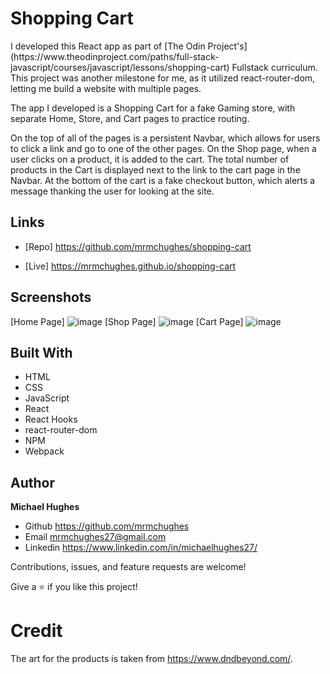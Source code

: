 <h1>Shopping Cart</h1>

<p>I developed this React app as part of [The Odin Project's](https://www.theodinproject.com/paths/full-stack-javascript/courses/javascript/lessons/shopping-cart) Fullstack curriculum. This project was another milestone for me, as it utilized react-router-dom, letting me build a website with multiple pages.</p>

<p>The app I developed is a Shopping Cart for a fake Gaming store, with separate Home, Store, and Cart pages to practice routing. 
  
  On the top of all of the pages is a persistent Navbar, which allows for users to click a link and go to one of the other pages. On the Shop page, when a user clicks on a product, it is added to the cart. The total number of products in the Cart is displayed next to the link to the cart page in the Navbar. At the bottom of the cart is a fake checkout button, which alerts a message thanking the user for looking at the site.
</p>

## Links

- [Repo] https://github.com/mrmchughes/shopping-cart

- [Live] https://mrmchughes.github.io/shopping-cart

## Screenshots

[Home Page] ![image](https://user-images.githubusercontent.com/10659805/159097693-6e252419-7476-4753-ac7d-f51518280d90.png)
[Shop Page] ![image](https://user-images.githubusercontent.com/10659805/159097709-54bf2d1b-01e1-44ee-80e5-1947638fea64.png)
[Cart Page] ![image](https://user-images.githubusercontent.com/10659805/159097750-688f50f5-4d92-4876-8a40-6810758fed87.png)

## Built With

- HTML
- CSS
- JavaScript
- React
- React Hooks
- react-router-dom
- NPM
- Webpack

## Author

**Michael Hughes**

- Github https://github.com/mrmchughes
- Email mrmchughes27@gmail.com
- Linkedin https://www.linkedin.com/in/michaelhughes27/

Contributions, issues, and feature requests are welcome!

Give a ⭐️ if you like this project!

# Credit

The art for the products is taken from https://www.dndbeyond.com/.
